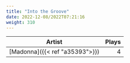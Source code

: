 ```yaml
---
title: "Into the Groove"
date: 2022-12-08/2022T07:21:16
weight: 310
---
```




 Artist | Plays 
----- | -----:
[Madonna]({{< ref "a35393">}}) | 4
